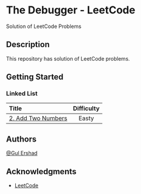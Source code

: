 # The Debugger - LeetCode

Solution of LeetCode Problems

## Description

This repository has solution of LeetCode problems.

## Getting Started

### Linked List

| Title        										   														 | Difficulty     |
| :--------------------------------------------------------------------------------------------------------- | :------------: | 
| [2. Add Two Numbers](https://github.com/gmershad/thedebugger/blob/main/Linked%20List/addTwoNumbers.py)   	 |   Easty        |    


## Authors

[@Gul Ershad](https://mailtogulershad.medium.com/)


## Acknowledgments

* [LeetCode](https://leetcode.com/)
